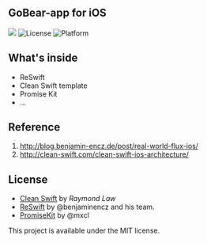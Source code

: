 GoBear-app for iOS
------------

![](https://img.shields.io/badge/Swift-4.0-blue.svg?style=flat)
![License](https://img.shields.io/npm/l/express.svg?style=flat)
![Platform](https://img.shields.io/badge/platform-ios-green.svg?style=flat)

What's inside
------------

+ ReSwift
+ Clean Swift template
+ Promise Kit
+ ...

Reference
------------
1. http://blog.benjamin-encz.de/post/real-world-flux-ios/
2. http://clean-swift.com/clean-swift-ios-architecture/

License
------------
* [Clean Swift](http://clean-swift.com) by *Raymond Law*
* [ReSwift](https://github.com/ReSwift/ReSwift) by @benjaminencz and his team.
* [PromiseKit](https://github.com/mxcl/PromiseKit) by @mxcl

This project is available under the MIT license.
